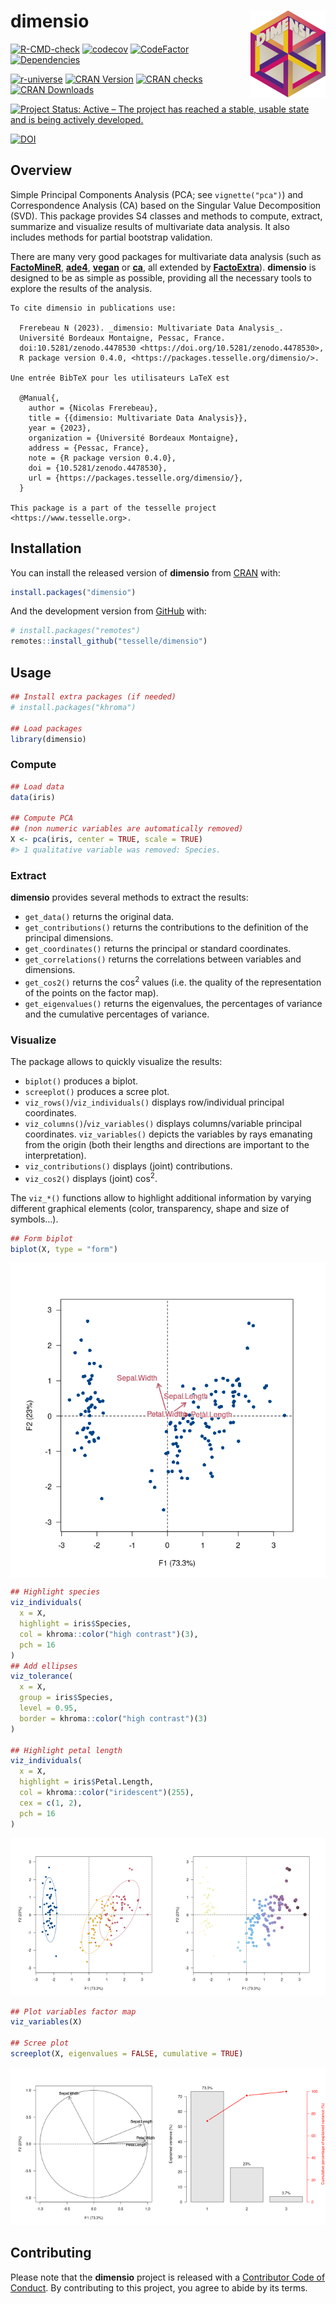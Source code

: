 
<!-- README.md is generated from README.Rmd. Please edit that file -->

# dimensio <img width=120px src="man/figures/logo.png" align="right" />

<!-- badges: start -->

[![R-CMD-check](https://github.com/tesselle/dimensio/workflows/R-CMD-check/badge.svg)](https://github.com/tesselle/dimensio/actions)
[![codecov](https://codecov.io/gh/tesselle/dimensio/branch/main/graph/badge.svg?token=0mcb7gbZu3)](https://app.codecov.io/gh/tesselle/dimensio)
[![CodeFactor](https://www.codefactor.io/repository/github/tesselle/dimensio/badge/main)](https://www.codefactor.io/repository/github/tesselle/dimensio/overview/main)
[![Dependencies](https://tinyverse.netlify.com/badge/dimensio)](https://cran.r-project.org/package=dimensio)

<a href="https://tesselle.r-universe.dev" class="pkgdown-devel"><img
src="https://tesselle.r-universe.dev/badges/dimensio"
alt="r-universe" /></a>
<a href="https://cran.r-project.org/package=dimensio"
class="pkgdown-release"><img
src="http://www.r-pkg.org/badges/version/dimensio"
alt="CRAN Version" /></a> <a
href="https://cran.r-project.org/web/checks/check_results_dimensio.html"
class="pkgdown-release"><img
src="https://badges.cranchecks.info/worst/dimensio.svg"
alt="CRAN checks" /></a>
<a href="https://cran.r-project.org/package=dimensio"
class="pkgdown-release"><img
src="http://cranlogs.r-pkg.org/badges/dimensio"
alt="CRAN Downloads" /></a>

[![Project Status: Active – The project has reached a stable, usable
state and is being actively
developed.](https://www.repostatus.org/badges/latest/active.svg)](https://www.repostatus.org/#active)

[![DOI](https://zenodo.org/badge/DOI/10.5281/zenodo.4478530.svg)](https://doi.org/10.5281/zenodo.4478530)
<!-- badges: end -->

## Overview

Simple Principal Components Analysis (PCA; see `vignette("pca")`) and
Correspondence Analysis (CA) based on the Singular Value Decomposition
(SVD). This package provides S4 classes and methods to compute, extract,
summarize and visualize results of multivariate data analysis. It also
includes methods for partial bootstrap validation.

There are many very good packages for multivariate data analysis (such
as [**FactoMineR**](http://factominer.free.fr/),
[**ade4**](https://pbil.univ-lyon1.fr/ade4/),
[**vegan**](https://rpubs.com/brouwern/veganpca) or
[**ca**](https://cran.r-project.org/package=ca), all extended by
[**FactoExtra**](https://rpkgs.datanovia.com/factoextra/)). **dimensio**
is designed to be as simple as possible, providing all the necessary
tools to explore the results of the analysis.

    To cite dimensio in publications use:

      Frerebeau N (2023). _dimensio: Multivariate Data Analysis_.
      Université Bordeaux Montaigne, Pessac, France.
      doi:10.5281/zenodo.4478530 <https://doi.org/10.5281/zenodo.4478530>,
      R package version 0.4.0, <https://packages.tesselle.org/dimensio/>.

    Une entrée BibTeX pour les utilisateurs LaTeX est

      @Manual{,
        author = {Nicolas Frerebeau},
        title = {{dimensio: Multivariate Data Analysis}},
        year = {2023},
        organization = {Université Bordeaux Montaigne},
        address = {Pessac, France},
        note = {R package version 0.4.0},
        doi = {10.5281/zenodo.4478530},
        url = {https://packages.tesselle.org/dimensio/},
      }

    This package is a part of the tesselle project
    <https://www.tesselle.org>.

## Installation

You can install the released version of **dimensio** from
[CRAN](https://CRAN.R-project.org) with:

``` r
install.packages("dimensio")
```

And the development version from [GitHub](https://github.com/) with:

``` r
# install.packages("remotes")
remotes::install_github("tesselle/dimensio")
```

## Usage

``` r
## Install extra packages (if needed)
# install.packages("khroma")

## Load packages
library(dimensio)
```

### Compute

``` r
## Load data
data(iris)

## Compute PCA
## (non numeric variables are automatically removed)
X <- pca(iris, center = TRUE, scale = TRUE)
#> 1 qualitative variable was removed: Species.
```

### Extract

**dimensio** provides several methods to extract the results:

- `get_data()` returns the original data.
- `get_contributions()` returns the contributions to the definition of
  the principal dimensions.
- `get_coordinates()` returns the principal or standard coordinates.
- `get_correlations()` returns the correlations between variables and
  dimensions.
- `get_cos2()` returns the cos<sup>2</sup> values (i.e. the quality of
  the representation of the points on the factor map).
- `get_eigenvalues()` returns the eigenvalues, the percentages of
  variance and the cumulative percentages of variance.

### Visualize

The package allows to quickly visualize the results:

- `biplot()` produces a biplot.
- `screeplot()` produces a scree plot.
- `viz_rows()`/`viz_individuals()` displays row/individual principal
  coordinates.
- `viz_columns()`/`viz_variables()` displays columns/variable principal
  coordinates. `viz_variables()` depicts the variables by rays emanating
  from the origin (both their lengths and directions are important to
  the interpretation).
- `viz_contributions()` displays (joint) contributions.
- `viz_cos2()` displays (joint) cos<sup>2</sup>.

The `viz_*()` functions allow to highlight additional information by
varying different graphical elements (color, transparency, shape and
size of symbols…).

``` r
## Form biplot
biplot(X, type = "form")
```

<img src="man/figures/README-biplot-1.png" style="display: block; margin: auto;" />

``` r
## Highlight species
viz_individuals(
  x = X, 
  highlight = iris$Species, 
  col = khroma::color("high contrast")(3), 
  pch = 16
)
## Add ellipses
viz_tolerance(
  x = X, 
  group = iris$Species, 
  level = 0.95,
  border = khroma::color("high contrast")(3)
)

## Highlight petal length
viz_individuals(
  x = X,
  highlight = iris$Petal.Length,
  col = khroma::color("iridescent")(255), 
  cex = c(1, 2),
  pch = 16
)
```

<img src="man/figures/README-plot-ind-1.png" width="50%" /><img src="man/figures/README-plot-ind-2.png" width="50%" />

``` r
## Plot variables factor map
viz_variables(X)

## Scree plot
screeplot(X, eigenvalues = FALSE, cumulative = TRUE)
```

<img src="man/figures/README-plot-var-1.png" width="50%" /><img src="man/figures/README-plot-var-2.png" width="50%" />

## Contributing

Please note that the **dimensio** project is released with a
[Contributor Code of Conduct](https://www.tesselle.org/conduct.html). By
contributing to this project, you agree to abide by its terms.
